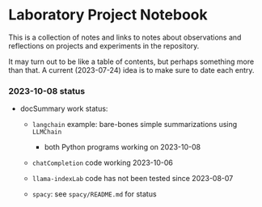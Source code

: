# Laboratory Project Notebook  
This is a collection of notes and links to notes about observations and reflections on projects and experiments in the repository.

It may turn out to be like a table of contents, but perhaps something more than that. A current (2023-07-24) idea is to make sure to date each entry.

### 2023-10-08 status

 - docSummary work status:  
   - `langchain` example: bare-bones simple summarizations using `LLMChain`  
	 - both Python programs working on 2023-10-08  
 
   - `chatCompletion` code working 2023-10-06  

   - `llama-indexLab` code has not been tested since 2023-08-07  

   - `spacy`: see `spacy/README.md` for status  
   
	 
